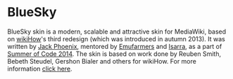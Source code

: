# BlueSky
BlueSky skin is a modern, scalable and attractive skin for MediaWiki, based on [wikiHow](https://www.mediawiki.org/wiki/WikiHow)'s third redesign (which was introduced in autumn 2013). It was written by [Jack Phoenix](https://www.mediawiki.org/wiki/User:Jack_Phoenix), mentored by [Emufarmers](https://www.mediawiki.org/wiki/User:Emufarmers) and [Isarra](https://www.mediawiki.org/wiki/User:Isarra), as a part of [Summer of Code 2014](https://www.mediawiki.org/wiki/Summer_of_Code_2014). The skin is based on work done by Reuben Smith, Bebeth Steudel, Gershon Bialer and others for wikiHow.
For more information [click here](https://www.mediawiki.org/wiki/Skin:BlueSky).